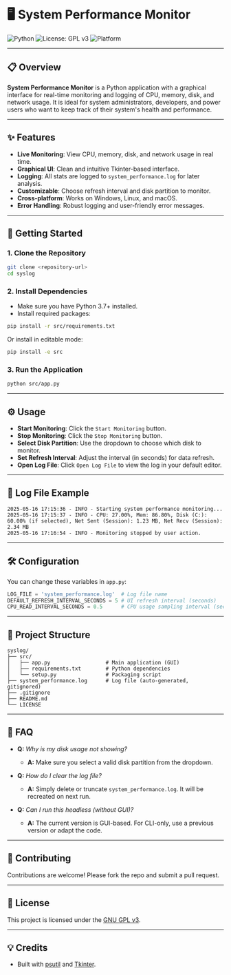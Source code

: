 # 🖥️ System Performance Monitor

![Python](https://img.shields.io/badge/Python-3.7%2B-blue?logo=python)
![License: GPL v3](https://img.shields.io/badge/License-GPLv3-blue.svg)
![Platform](https://img.shields.io/badge/Platform-Windows%20%7C%20Linux%20%7C%20macOS-lightgrey)

---

## 📋 Overview

**System Performance Monitor** is a Python application with a graphical interface for real-time monitoring and logging of CPU, memory, disk, and network usage. It is ideal for system administrators, developers, and power users who want to keep track of their system's health and performance.

---

## ✨ Features

- **Live Monitoring**: View CPU, memory, disk, and network usage in real time.
- **Graphical UI**: Clean and intuitive Tkinter-based interface.
- **Logging**: All stats are logged to `system_performance.log` for later analysis.
- **Customizable**: Choose refresh interval and disk partition to monitor.
- **Cross-platform**: Works on Windows, Linux, and macOS.
- **Error Handling**: Robust logging and user-friendly error messages.

---

## 🚀 Getting Started

### 1. **Clone the Repository**

```bash
git clone <repository-url>
cd syslog
```

### 2. **Install Dependencies**

- Make sure you have Python 3.7+ installed.
- Install required packages:
```bash
pip install -r src/requirements.txt
```
Or install in editable mode:
```bash
pip install -e src
```

### 3. **Run the Application**

```bash
python src/app.py
```

---

## ⚙️ Usage

- **Start Monitoring**: Click the `Start Monitoring` button.
- **Stop Monitoring**: Click the `Stop Monitoring` button.
- **Select Disk Partition**: Use the dropdown to choose which disk to monitor.
- **Set Refresh Interval**: Adjust the interval (in seconds) for data refresh.
- **Open Log File**: Click `Open Log File` to view the log in your default editor.

---

## 📑 Log File Example

```
2025-05-16 17:15:36 - INFO - Starting system performance monitoring...
2025-05-16 17:15:37 - INFO - CPU: 27.00%, Mem: 86.80%, Disk (C:): 60.00% (if selected), Net Sent (Session): 1.23 MB, Net Recv (Session): 2.34 MB
2025-05-16 17:16:54 - INFO - Monitoring stopped by user action.
```

---

## 🛠️ Configuration

You can change these variables in `app.py`:

```python
LOG_FILE = 'system_performance.log'  # Log file name
DEFAULT_REFRESH_INTERVAL_SECONDS = 5 # UI refresh interval (seconds)
CPU_READ_INTERVAL_SECONDS = 0.5      # CPU usage sampling interval (seconds)
```

---

## 🧩 Project Structure

```
syslog/
├── src/
│   ├── app.py                  # Main application (GUI)
│   ├── requirements.txt        # Python dependencies
│   └── setup.py                # Packaging script
├── system_performance.log      # Log file (auto-generated, gitignored)
├── .gitignore
├── README.md
└── LICENSE
```

---

## 🙋 FAQ

- **Q:** _Why is my disk usage not showing?_
  - **A:** Make sure you select a valid disk partition from the dropdown.

- **Q:** _How do I clear the log file?_
  - **A:** Simply delete or truncate `system_performance.log`. It will be recreated on next run.

- **Q:** _Can I run this headless (without GUI)?_
  - **A:** The current version is GUI-based. For CLI-only, use a previous version or adapt the code.

---

## 🤝 Contributing

Contributions are welcome! Please fork the repo and submit a pull request.

---

## 📄 License

This project is licensed under the [GNU GPL v3](LICENSE).

---

## 💡 Credits

- Built with [psutil](https://github.com/giampaolo/psutil) and [Tkinter](https://docs.python.org/3/library/tkinter.html).

